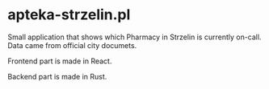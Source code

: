 # apteka-strzelin.pl
Small application that shows which Pharmacy in Strzelin is currently on-call. Data came from official city documets. 

Frontend part is made in React.

Backend part is made in Rust.
